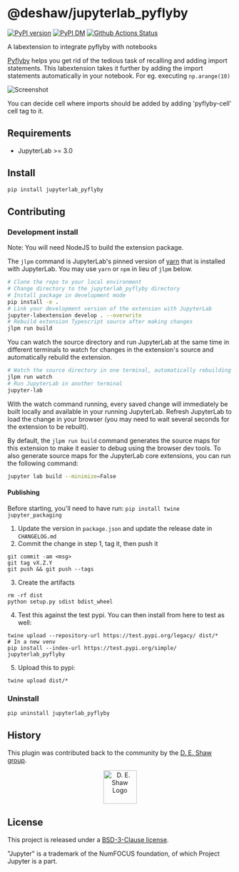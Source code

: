 # @deshaw/jupyterlab_pyflyby

[![PyPI version][pypi-image]][pypi-url] [![PyPI DM][pypi-dm-image]][pypi-url]
[![Github Actions Status][github-status-image]][github-status-url]

A labextension to integrate pyflyby with notebooks

[Pyflyby](https://github.com/deshaw/pyflyby) helps you get rid of the tedious task of recalling and adding import statements. This labextension takes it further by adding the import statements automatically in your notebook. For eg. executing `np.arange(10)`

![Screenshot](https://github.com/deshaw/jupyterlab-pyflyby/blob/main/docs/pyflyby.gif 'PyFlyBy')

You can decide cell where imports should be added by adding 'pyflyby-cell' cell tag to it.

## Requirements

- JupyterLab >= 3.0

## Install

```bash
pip install jupyterlab_pyflyby
```

## Contributing

### Development install

Note: You will need NodeJS to build the extension package.

The `jlpm` command is JupyterLab's pinned version of
[yarn](https://yarnpkg.com/) that is installed with JupyterLab. You may use
`yarn` or `npm` in lieu of `jlpm` below.

```bash
# Clone the repo to your local environment
# Change directory to the jupyterlab_pyflyby directory
# Install package in development mode
pip install -e .
# Link your development version of the extension with JupyterLab
jupyter-labextension develop . --overwrite
# Rebuild extension Typescript source after making changes
jlpm run build
```

You can watch the source directory and run JupyterLab at the same time in different terminals to watch for changes in the extension's source and automatically rebuild the extension.

```bash
# Watch the source directory in one terminal, automatically rebuilding when needed
jlpm run watch
# Run JupyterLab in another terminal
jupyter-lab
```

With the watch command running, every saved change will immediately be built locally and available in your running JupyterLab. Refresh JupyterLab to load the change in your browser (you may need to wait several seconds for the extension to be rebuilt).

By default, the `jlpm run build` command generates the source maps for this extension to make it easier to debug using the browser dev tools. To also generate source maps for the JupyterLab core extensions, you can run the following command:

```bash
jupyter lab build --minimize=False
```

#### Publishing

Before starting, you'll need to have run: `pip install twine jupyter_packaging`

1. Update the version in `package.json` and update the release date in `CHANGELOG.md`
2. Commit the change in step 1, tag it, then push it
```
git commit -am <msg>
git tag vX.Z.Y
git push && git push --tags
```
3. Create the artifacts
```
rm -rf dist
python setup.py sdist bdist_wheel
```
4. Test this against the test pypi. You can then install from here to test as well:
```
twine upload --repository-url https://test.pypi.org/legacy/ dist/*
# In a new venv
pip install --index-url https://test.pypi.org/simple/ jupyterlab_pyflyby
```
5. Upload this to pypi:
```
twine upload dist/*
```

### Uninstall

```bash
pip uninstall jupyterlab_pyflyby
```

## History

This plugin was contributed back to the community by the [D. E. Shaw group](https://www.deshaw.com/).

<p align="center">
    <a href="https://www.deshaw.com">
       <img src="https://www.deshaw.com/assets/logos/blue_logo_417x125.png" alt="D. E. Shaw Logo" height="75" >
    </a>
</p>

## License

This project is released under a [BSD-3-Clause license](https://github.com/deshaw/jupyterlab-pyflyby/blob/master/LICENSE.txt).

"Jupyter" is a trademark of the NumFOCUS foundation, of which Project Jupyter is a part.

[pypi-url]: https://pypi.org/project/jupyterlab-pyflyby
[pypi-image]: https://img.shields.io/pypi/v/jupyterlab-pyflyby
[pypi-dm-image]: https://img.shields.io/pypi/dm/jupyterlab-pyflyby
[github-status-image]: https://github.com/deshaw/jupyterlab-pyflyby/workflows/Build/badge.svg
[github-status-url]: https://github.com/deshaw/jupyterlab-pyflyby/actions?query=workflow%3ABuild
